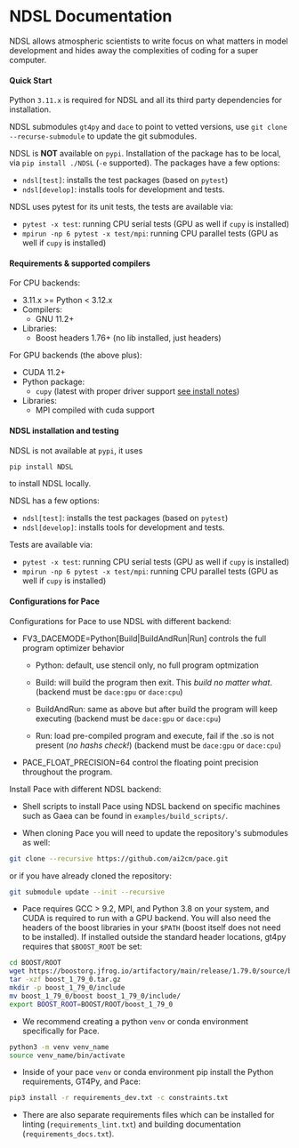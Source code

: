 # NDSL Documentation

NDSL allows atmospheric scientists to write focus on what matters in model development and hides away the complexities of coding for a super computer.


#### Quick Start

Python `3.11.x` is required for NDSL and all its third party dependencies for installation.

NDSL submodules `gt4py` and `dace` to point to vetted versions, use `git clone --recurse-submodule` to update the git submodules.

NDSL is **NOT** available on `pypi`. Installation of the package has to be local, via `pip install ./NDSL` (`-e` supported). The packages have a few options:

- `ndsl[test]`: installs the test packages (based on `pytest`)
- `ndsl[develop]`: installs tools for development and tests.

NDSL uses pytest for its unit tests, the tests are available via:

- `pytest -x test`: running CPU serial tests (GPU as well if `cupy` is installed)
- `mpirun -np 6 pytest -x test/mpi`: running CPU parallel tests (GPU as well if `cupy` is installed)


#### Requirements & supported compilers

For CPU backends:

- 3.11.x >= Python < 3.12.x
- Compilers:
  - GNU 11.2+
- Libraries:
  - Boost headers 1.76+ (no lib installed, just headers)

For GPU backends (the above plus):

- CUDA 11.2+
- Python package:
  - `cupy` (latest with proper driver support [see install notes](https://docs.cupy.dev/en/stable/install.html))
- Libraries:
  - MPI compiled with cuda support


####  NDSL installation and testing

NDSL is not available at `pypi`, it uses
```bash
pip install NDSL
```
to install NDSL locally.

NDSL has a few options:

- `ndsl[test]`: installs the test packages (based on `pytest`)
- `ndsl[develop]`: installs tools for development and tests.

Tests are available via:

- `pytest -x test`: running CPU serial tests (GPU as well if `cupy` is installed)
- `mpirun -np 6 pytest -x test/mpi`: running CPU parallel tests (GPU as well if `cupy` is installed)


####  Configurations for Pace

Configurations for Pace to use NDSL with different backend:

- FV3_DACEMODE=Python[Build|BuildAndRun|Run] controls the full program optimizer behavior

  - Python: default, use stencil only, no full program optmization

  - Build: will build the program then exit. This _build no matter what_. (backend must be `dace:gpu` or `dace:cpu`)

  - BuildAndRun: same as above but after build the program will keep executing (backend must be `dace:gpu` or `dace:cpu`)

  - Run: load pre-compiled program and execute, fail if the .so is not present (_no hashs check!_) (backend must be `dace:gpu` or `dace:cpu`)

- PACE_FLOAT_PRECISION=64 control the floating point precision throughout the program.


Install Pace with different NDSL backend:

  - Shell scripts to install Pace using NDSL backend on specific machines such as Gaea can be found in `examples/build_scripts/`.

  - When cloning Pace you will need to update the repository's submodules as well:

```bash
git clone --recursive https://github.com/ai2cm/pace.git
```
  or if you have already cloned the repository:

```bash
git submodule update --init --recursive
```

  - Pace requires GCC > 9.2, MPI, and Python 3.8 on your system, and CUDA is required to run with a GPU backend.
  You will also need the headers of the boost libraries in your `$PATH` (boost itself does not need to be installed).
  If installed outside the standard header locations, gt4py requires that `$BOOST_ROOT` be set:

```bash
cd BOOST/ROOT
wget https://boostorg.jfrog.io/artifactory/main/release/1.79.0/source/boost_1_79_0.tar.gz
tar -xzf boost_1_79_0.tar.gz
mkdir -p boost_1_79_0/include
mv boost_1_79_0/boost boost_1_79_0/include/
export BOOST_ROOT=BOOST/ROOT/boost_1_79_0
```

  - We recommend creating a python `venv` or conda environment specifically for Pace.

```bash
python3 -m venv venv_name
source venv_name/bin/activate
```

  - Inside of your pace `venv` or conda environment pip install the Python requirements, GT4Py, and Pace:

```bash
pip3 install -r requirements_dev.txt -c constraints.txt
```

  - There are also separate requirements files which can be installed for linting (`requirements_lint.txt`) and building documentation   (`requirements_docs.txt`).